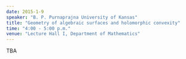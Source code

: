 ```yaml
---
date: 2015-1-9
speaker: "B. P. Purnaprajna University of Kansas"
title: "Geometry of algebraic surfaces and holomorphic convexity"
time: "4:00 - 5:00 p.m." 
venue: "Lecture Hall I, Department of Mathematics"
---
```

TBA
